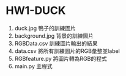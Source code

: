 # HW1-DUCK
1. duck.jpg 鴨子的訓練圖片
2. background.jpg 背景的訓練圖片
3. RGBData.csv 訓練圖片輸出的結果
4. data.csv 將所有訓練圖片的RGB彙整並label
5. RGBfeature.py 將圖片轉為RGB的程式
6. main.py 主程式
